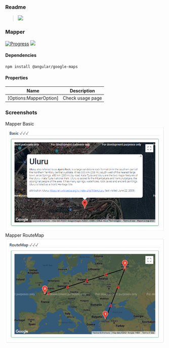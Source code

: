 ### Readme

> [![](https://img.shields.io/badge/usage‌‌‌‌‌‌‌-orange)](usage.md)

### Mapper
[![Progress](https://img.shields.io/badge/Demo-✔✔✔☐☐‌‌‌‌‌‌‌-blue)](https://krsln.github.io/NgLootBox/Libraries/Mapper)
[![](https://img.shields.io/badge/Main-projects‌‌‌‌‌‌‌-white)](../projects.md)

#### Dependencies
```
npm install @angular/google-maps 
```

#### Properties

Name | Description
 --- | ---  
[Options:MapperOption] | Check usage page

### Screenshots

Mapper Basic  
![](../../Images/Screenshots/Mapper_1_2021-08-12.png "Mapper Basic")  
Mapper RouteMap
![](../../Images/Screenshots/Mapper_2_2021-08-12.png "Mapper RouteMap")  
